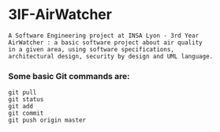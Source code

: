 # 3IF-AirWatcher
```
A Software Engineering project at INSA Lyon - 3rd Year 
AirWatcher : a basic software project about air quality
in a given area, using software specifications,
architectural design, security by design and UML language. 
```

### Some basic Git commands are:
```
git pull
git status
git add
git commit
git push origin master
```
